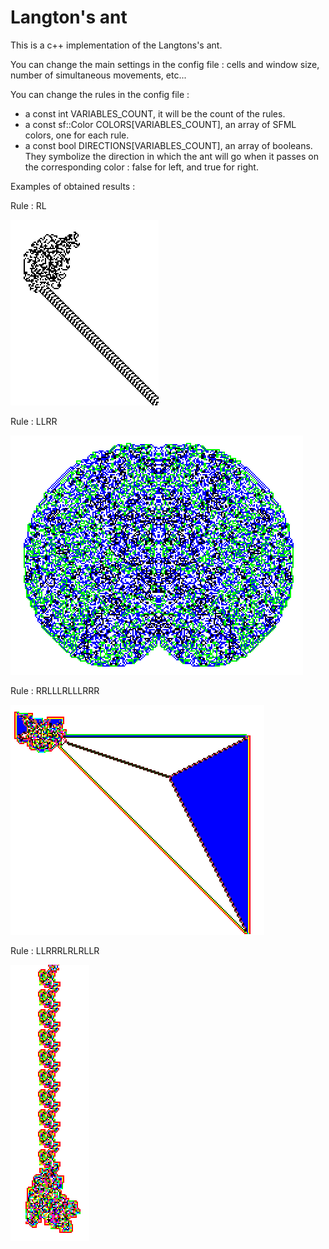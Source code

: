 # Langton's ant

This is a c++ implementation of the Langtons's ant.

You can change the main settings in the config file : cells and window size, number of simultaneous movements, etc...

You can change the rules in the config file :
- a const int VARIABLES_COUNT, it will be the count of the rules.
- a const sf::Color COLORS[VARIABLES_COUNT], an array of SFML colors, one for each rule.
- a const bool DIRECTIONS[VARIABLES_COUNT], an array of booleans. They symbolize the direction in which the ant will go when it passes on the corresponding color : false for left, and true for right.

Examples of obtained results :

Rule : RL

![RL](RL.png)

Rule : LLRR

![LLRR](LLRR.png)

Rule : RRLLLRLLLRRR

![RRLLLRLLLRRR](RRLLLRLLLRRR.png)

Rule : LLRRRLRLRLLR

![LLRRRLRLRLLR](LLRRRLRLRLLR.png)
